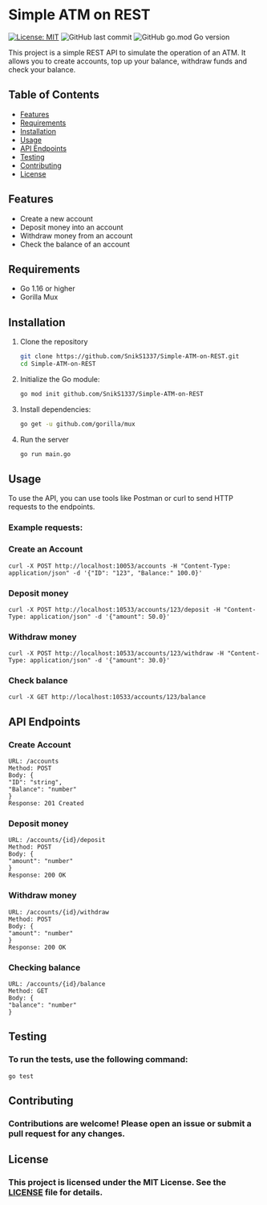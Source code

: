 # Simple ATM on REST
[![License: MIT](https://img.shields.io/badge/License-MIT-yellow.svg)](https://opensource.org/licenses/MIT)
![GitHub last commit](https://img.shields.io/github/last-commit/SnikS1337/Simple-ATM-on-REST)
![GitHub go.mod Go version](https://img.shields.io/github/go-mod/go-version/SnikS1337/Simple-ATM-on-REST)



This project is a simple REST API to simulate the operation of an ATM. It allows you to create accounts, top up your balance, withdraw funds and check your balance.

## Table of Contents

- [Features](#features)
- [Requirements](#requirements)
- [Installation](#installation)
- [Usage](#usage)
- [API Endpoints](#api-endpoints)
- [Testing](#testing)
- [Contributing](#contributing)
- [License](#License)

## Features
- Create a new account
- Deposit money into an account
- Withdraw money from an account
- Check the balance of an account

## Requirements

- Go 1.16 or higher
- Gorilla Mux

## Installation

1. Clone the repository
   ```sh
   git clone https://github.com/SnikS1337/Simple-ATM-on-REST.git
   cd Simple-ATM-on-REST
   
2. Initialize the Go module:
   ```sh
   go mod init github.com/SnikS1337/Simple-ATM-on-REST
   
3. Install dependencies:
   ```sh
   go get -u github.com/gorilla/mux
   
4. Run the server
   ```sh
   go run main.go

## Usage
To use the API, you can use tools like Postman or curl to send HTTP requests to the endpoints.

### **Example requests:**
### Create an Account
`curl -X POST http://localhost:10053/accounts -H "Content-Type: application/json" -d '{"ID": "123", "Balance:" 100.0}'`
### Deposit money
`curl -X POST http://localhost:10533/accounts/123/deposit -H "Content-Type: application/json" -d '{"amount": 50.0}'`
### Withdraw money
`curl -X POST http://localhost:10533/accounts/123/withdraw -H "Content-Type: application/json" -d '{"amount": 30.0}'`
### Check balance
`curl -X GET http://localhost:10533/accounts/123/balance`

## API Endpoints
### Create Account
```
URL: /accounts
Method: POST
Body: {
"ID": "string",
"Balance": "number"
}
Response: 201 Created
```
### Deposit money
```
URL: /accounts/{id}/deposit
Method: POST
Body: {
"amount": "number"
}
Response: 200 OK
```
### Withdraw money
```
URL: /accounts/{id}/withdraw
Method: POST
Body: {
"amount": "number"
}
Response: 200 OK
```
### Checking balance
```
URL: /accounts/{id}/balance
Method: GET
Body: {
"balance": "number"
}
```

## Testing
### To run the tests, use the following command:
```
go test
```

## Contributing
### **Contributions are welcome! Please open an issue or submit a pull request for any changes.**

## License
### This project is licensed under the MIT License. See the [LICENSE](LICENSE) file for details.
